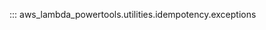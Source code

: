 <!-- markdownlint-disable MD043 MD041 -->
::: aws_lambda_powertools.utilities.idempotency.exceptions
